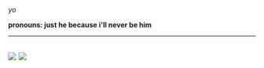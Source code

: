 *yo*

**pronouns: just he because i'll never be him**

---
![](https://thumbs.gfycat.com/LeafyHappyEasternnewt-size_restricted.gif) 
![](https://i.pinimg.com/originals/ce/57/77/ce5777bf7b7bd966ef14f4a0c7e4c845.gif)
---
